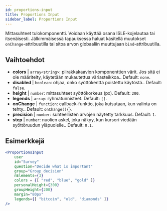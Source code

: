 ```yaml
---
id: proportions-input 
title: Proportions Input
sidebar_label: Proportions Input
---
```


Mittasuhteet tulokomponentti. Voidaan käyttää osana ISLE-kojelautaa tai itsenäisesti. Jälkimmäisessä tapauksessa haluat käsitellä muutokset `onChange`-attribuutilla tai sitoa arvon globaaliin muuttujaan `bind`-attribuutilla.

## Vaihtoehdot

* __colors__ | `array<string>`: piirakkakaavion komponenttien värit. Jos sitä ei ole määritelty, käytetään mukautettua väriasteikkoa.. Default: `none`.
* __disabled__ | `boolean`: ohjaa, onko syöttökenttä poistettu käytöstä.. Default: `false`.
* __height__ | `number`: mittasuhteet syöttökorkeus (px). Default: `200`.
* __legends__ | `array`: ryhmätunnisteet. Default: `[]`.
* __onChange__ | `function`: callback-funktio, joka kutsutaan, kun valinta on tehty.. Default: `onChange(){}`.
* __precision__ | `number`: suhteellisten arvojen näytetty tarkkuus. Default: `1`.
* __step__ | `number`: nuolien askel, joka näkyy, kun kursori viedään syöttöruudun yläpuolelle.. Default: `0.1`.


## Esimerkkejä

```jsx live
<ProportionsInput
    user
    id="Survey"
    question="Decide what is important"
    group="Group decision"
    nElements={3}
    colors = {[ "red", "blue", "gold" ]}
    personalHeight={300}
    groupHeight={200}
    margin="80px"
    legends={[ "bitcoin", "old", "diamonds" ]}
/>
```

